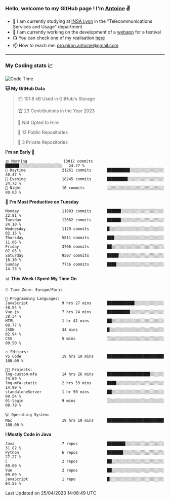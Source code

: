 ### Hello, welcome to my GitHub page ! I'm [Antoine](https://github.com/AntoinePiron) ✌️

- 🌱 I am currently studying at [INSA Lyon](https://www.insa-lyon.fr) in the "Telecommunications Services and Usage" department
- 🔭 I am currently working on the development of a [webapp](https://github.com/24HeuresINSA/Overbookd) for a festival
- 📺 You can check one of my realisation [here](https://astustc.fr)
- 📫 How to reach me: [pro.piron.antoine@gmail.com](mailto:pro.piron.antoine@gmail.com)

---

### My Coding stats 📈
<!--START_SECTION:waka-->
![Code Time](http://img.shields.io/badge/Code%20Time-96%20hrs%2053%20mins-blue)

**🐱 My GitHub Data** 

> 📦 101.8 kB Used in GitHub's Storage 
 > 
> 🏆 23 Contributions in the Year 2023
 > 
> 🚫 Not Opted to Hire
 > 
> 📜 13 Public Repositories 
 > 
> 🔑 3 Private Repositories 
 > 
**I'm an Early 🐤** 

```text
🌞 Morning                13012 commits       ██████░░░░░░░░░░░░░░░░░░░   24.77 % 
🌆 Daytime                21261 commits       ██████████░░░░░░░░░░░░░░░   40.47 % 
🌃 Evening                18245 commits       █████████░░░░░░░░░░░░░░░░   34.73 % 
🌙 Night                  16 commits          ░░░░░░░░░░░░░░░░░░░░░░░░░   00.03 % 
```
📅 **I'm Most Productive on Tuesday** 

```text
Monday                   11983 commits       ██████░░░░░░░░░░░░░░░░░░░   22.81 % 
Tuesday                  12662 commits       ██████░░░░░░░░░░░░░░░░░░░   24.10 % 
Wednesday                1129 commits        █░░░░░░░░░░░░░░░░░░░░░░░░   02.15 % 
Thursday                 5811 commits        ███░░░░░░░░░░░░░░░░░░░░░░   11.06 % 
Friday                   3706 commits        ██░░░░░░░░░░░░░░░░░░░░░░░   07.05 % 
Saturday                 9507 commits        █████░░░░░░░░░░░░░░░░░░░░   18.10 % 
Sunday                   7736 commits        ████░░░░░░░░░░░░░░░░░░░░░   14.73 % 
```


📊 **This Week I Spent My Time On** 

```text
🕑︎ Time Zone: Europe/Paris

💬 Programming Languages: 
JavaScript               9 hrs 27 mins       ████████████░░░░░░░░░░░░░   48.94 % 
Vue.js                   7 hrs 24 mins       ██████████░░░░░░░░░░░░░░░   38.34 % 
HTML                     1 hr 41 mins        ██░░░░░░░░░░░░░░░░░░░░░░░   08.77 % 
JSON                     34 mins             █░░░░░░░░░░░░░░░░░░░░░░░░   02.94 % 
CSS                      5 mins              ░░░░░░░░░░░░░░░░░░░░░░░░░   00.50 % 

🔥 Editors: 
VS Code                  19 hrs 19 mins      █████████████████████████   100.00 % 

🐱‍💻 Projects: 
lmg-custom-mfa           14 hrs 26 mins      ███████████████████░░░░░░   74.69 % 
lmg-mfa-static           2 hrs 53 mins       ████░░░░░░░░░░░░░░░░░░░░░   14.99 % 
standaloneServer         1 hr 50 mins        ██░░░░░░░░░░░░░░░░░░░░░░░   09.54 % 
01-login                 9 mins              ░░░░░░░░░░░░░░░░░░░░░░░░░   00.79 % 

💻 Operating System: 
Mac                      19 hrs 19 mins      █████████████████████████   100.00 % 
```

**I Mostly Code in Java** 

```text
Java                     7 repos             ████████░░░░░░░░░░░░░░░░░   31.82 % 
Python                   6 repos             ███████░░░░░░░░░░░░░░░░░░   27.27 % 
C                        2 repos             ██░░░░░░░░░░░░░░░░░░░░░░░   09.09 % 
Vue                      2 repos             ██░░░░░░░░░░░░░░░░░░░░░░░   09.09 % 
JavaScript               1 repo              █░░░░░░░░░░░░░░░░░░░░░░░░   04.55 % 
```




 Last Updated on 25/04/2023 14:06:49 UTC
<!--END_SECTION:waka-->
